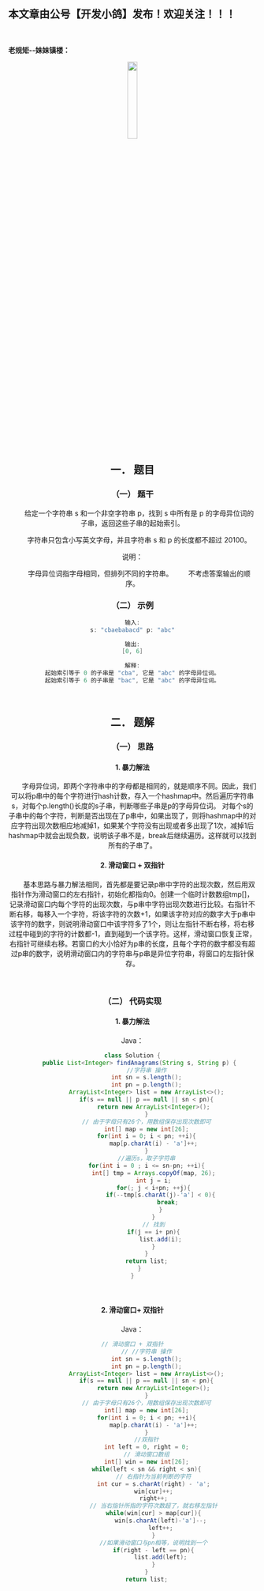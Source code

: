 ﻿## 本文章由公号【开发小鸽】发布！欢迎关注！！！
<br>

**老规矩--妹妹镇楼：**
<center>
<img src="https://img-blog.csdnimg.cn/20200721223424816.JPG"   width="20%">

## 一．	题目

### （一）	题干

&nbsp;  &nbsp;  &nbsp;  &nbsp;给定一个字符串 s 和一个非空字符串 p，找到 s 中所有是 p 的字母异位词的子串，返回这些子串的起始索引。

&nbsp;  &nbsp;  &nbsp;  &nbsp;字符串只包含小写英文字母，并且字符串 s 和 p 的长度都不超过 20100。

说明：

&nbsp;  &nbsp;  &nbsp;  &nbsp;字母异位词指字母相同，但排列不同的字符串。
&nbsp;  &nbsp;  &nbsp;  &nbsp;不考虑答案输出的顺序。
<br>


### （二）	示例

```java
输入:
s: "cbaebabacd" p: "abc"

输出:
[0, 6]

解释:
起始索引等于 0 的子串是 "cba", 它是 "abc" 的字母异位词。
起始索引等于 6 的子串是 "bac", 它是 "abc" 的字母异位词。
```
<br>



## 二．	题解
### （一）	思路
#### 1.	暴力解法
&nbsp;  &nbsp;  &nbsp;  &nbsp;字母异位词，即两个字符串中的字母都是相同的，就是顺序不同。因此，我们可以将p串中的每个字符进行hash计数，存入一个hashmap中。然后遍历字符串s，对每个p.length()长度的s子串，判断哪些子串是p的字母异位词。 对每个s的子串中的每个字符，判断是否出现在了p串中，如果出现了，则将hashmap中的对应字符出现次数相应地减掉1，如果某个字符没有出现或者多出现了1次，减掉1后hashmap中就会出现负数，说明该子串不是，break后继续遍历。这样就可以找到所有的子串了。
<br>



#### 2.	滑动窗口 + 双指针
&nbsp;  &nbsp;  &nbsp;  &nbsp;基本思路与暴力解法相同，首先都是要记录p串中字符的出现次数，然后用双指针作为滑动窗口的左右指针，初始化都指向0。创建一个临时计数数组tmp[]，记录滑动窗口内每个字符的出现次数，与p串中字符出现次数进行比较。右指针不断右移，每移入一个字符，将该字符的次数+1，如果该字符对应的数字大于p串中该字符的数字，则说明滑动窗口中该字符多了1个，则让左指针不断右移，将右移过程中碰到的字符的计数都-1，直到碰到一个该字符。这样，滑动窗口恢复正常，右指针可继续右移。若窗口的大小恰好为p串的长度，且每个字符的数字都没有超过p串的数字，说明滑动窗口内的字符串与p串是异位字符串，将窗口的左指针保存。

<br>



### （二）	代码实现

#### 1.	暴力解法

Java：

```java
class Solution {
    public List<Integer> findAnagrams(String s, String p) {
        //字符串 操作
        int sn = s.length();
        int pn = p.length();
        ArrayList<Integer> list = new ArrayList<>();
        if(s == null || p == null || sn < pn){
            return new ArrayList<Integer>();
        }
        // 由于字母只有26个，用数组保存出现次数即可
        int[] map = new int[26];
        for(int i = 0; i < pn; ++i){
            map[p.charAt(i) - 'a']++;
        }
        //遍历s，取子字符串
        for(int i = 0 ; i <= sn-pn; ++i){
            int[] tmp = Arrays.copyOf(map, 26);
            int j = i;
            for(; j < i+pn; ++j){
                if(--tmp[s.charAt(j)-'a'] < 0){
                    break;
                }
            }
            // 找到
            if(j == i+ pn){
                list.add(i);
            }
        }
        return list;
    }
}
```
<br>



#### 2.	滑动窗口+ 双指针

Java：

```java
// 滑动窗口 + 双指针
        // //字符串 操作
        int sn = s.length();
        int pn = p.length();
        ArrayList<Integer> list = new ArrayList<>();
        if(s == null || p == null || sn < pn){
            return new ArrayList<Integer>();
        }
        // 由于字母只有26个，用数组保存出现次数即可
        int[] map = new int[26];
        for(int i = 0; i < pn; ++i){
            map[p.charAt(i) - 'a']++;
        }
        //双指针
        int left = 0, right = 0;
        // 滑动窗口数组
        int[] win = new int[26];
        while(left < sn && right < sn){
            // 右指针为当前判断的字符
            int cur = s.charAt(right) - 'a';
            win[cur]++;
            right++;
            // 当右指针所指的字符次数超了，就右移左指针
            while(win[cur] > map[cur]){
                win[s.charAt(left)-'a']--;
                left++;
            }
            //如果滑动窗口与pn相等，说明找到一个
            if(right - left == pn){
                list.add(left);
            }
        }
        return list;
```





